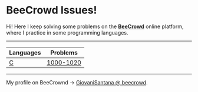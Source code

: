 # BeeCrowd Issues!

Hi! Here I keep solving some problems on the [**BeeCrowd**](judge.beecrowd.com)  online platform, where I practice in some programming languages.

---

|Languages 	                                                    |Problems                                          	                    |
|---------------------------------------------------------------|-----------------------------------------------------------------------|
|[C](https://en.wikipedia.org/wiki/C_(programming_language))    | [1000-1020](https://github.com/giovanisantanaa/BeeCrowd/tree/main/C)  |

---

My profile on BeeCrownd -> [GiovaniSantana @ beecrowd](https://judge.beecrowd.com/pt/profile/456385).